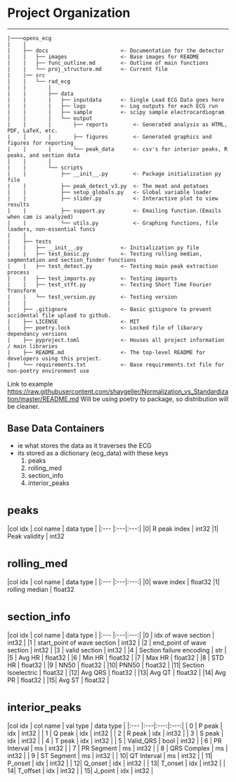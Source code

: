 # Project Organization

------------
    |────opens_ecg
    |    │
    |    ├── docs                       <- Documentation for the detector
    |    |   ├── images                 <- Base images for README
    |    |   ├── func_outline.md        <- Outline of main functions
    |    |   └── proj_structure.md      <- Current file
    |    |── src
    |    |   └── rad_ecg       
    |    |       |
    |    |       ├── data
    |    |       |   ├── inputdata      <- Single Lead ECG Data goes here
    |    |       |   ├── logs           <- Log outputs for each ECG run
    |    |       |   ├── sample         <- scipy sample electrocardiogram
    |    |       |   └── output              
    |    |       |       ├── reports        <- Generated analysis as HTML, PDF, LaTeX, etc.
    |    │       |       ├── figures        <- Generated graphics and figures for reporting
    |    |       |       └── peak_data      <- csv's for interior peaks, R peaks, and section data
    |    |       |
    |    |       └── scripts
    |    |           ├── __init__.py        <- Package initialization py file
    |    |           ├── peak_detect_v3.py  <- The meat and potatoes 
    |    |           ├── setup_globals.py   <- Global variable loader
    |    |           ├── slider.py          <- Interactive plot to view results
    |    |           ├── support.py         <- Emailing function.(Emails when cam is analyzed)
    |    |           └── utils.py           <- Graphing functions, file loaders, non-essential funcs
    |    │
    |    ├── tests
    |    |   ├── __init__.py            <- Initialization py file
    |    |   ├── test_basic.py          <- Testing rolling median, segmentation and section_finder functions
    |    |   ├── test_detect.py         <- Testing main peak extraction process
    |    |   ├── test_imports.py        <- Testing imports
    |    |   ├── test_stft.py           <- Testing Short Time Fourier Transform
    |    |   └── test_version.py        <- Testing version 
    |    |
    |    ├── .gitignore                 <- Basic gitignore to prevent accidental file uplaod to github.
    |    ├── LICENSE                    <- MIT
    |    ├── poetry.lock                <- Locked file of libarary dependancy versions
    |    ├── pyproject.toml             <- Houses all project information / main libraries
    |    ├── README.md                  <- The top-level README for developers using this project.
    |    └── requirements.txt           <- Base requirements.txt file for non-poetry environment use

Link to example
https://raw.githubusercontent.com/shaygeller/Normalization_vs_Standardization/master/README.md
Will be using poetry to package, so distribution will be cleaner.  

## Base Data Containers

- ie what stores the data as it traverses the ECG
- its stored as a dictionary (ecg_data) with these keys
  1. peaks
  2. rolling_med
  3. section_info
  4. interior_peaks

<style> table {margin-left: 0 !important;} </style>
<font size=5> <h1 style="text-align: left;">peaks</h1></font>
|col idx | col name | data type |
|:--- |:---|:---:|
|0| R peak index | int32
|1| Peak validity | int32

<font size=5> <h1 style="text-align: left;">rolling_med</h1></font>
|col idx | col name | data type |
|:--- |:---|:---:|
|0| wave index | float32
|1| rolling median | float32

<font size=5> <h1 style="text-align: left;">section_info</h1></font>
|col idx | col name | data type |
|:--- |:---|:---:|
|0 | idx of wave section            | int32 |
|1 | start_point of wave section    | int32 |
|2 | end_point of wave section      | int32 |
|3 | valid section                  | int32 |
|4 | Section failure encoding       | str   |
|5 | Avg HR                         | float32 |
|6 | Min HR                         | float32 |
|7 | Max HR                         | float32 |
|8 | STD HR                         | float32 |
|9 | NN50                           | float32 |
|10| PNN50                          | float32 |
|11| Section Isoelectric            | float32 |
|12| Avg QRS                        | float32 |
|13| Avg QT                         | float32 |
|14| Avg PR                         | float32 |
|15| Avg ST                         | float32 |

<font size=5> <h1 style="text-align: left;">interior_peaks</h1></font>
|col idx | col name | val type | data type |
|:--- |:---|:---:|:---:|
| 0 | P peak        | idx  | int32 |
| 1 | Q peak        | idx  | int32 |
| 2 | R peak        | idx  | int32 |
| 3 | S peak        | idx  | int32 |
| 4 | T peak        | idx  | int32 |
| 5 | Valid_QRS     | bool | int32 |
| 6 | PR Interval   | ms   | int32 |
| 7 | PR Segment    | ms   | int32 |
| 8 | QRS Complex   | ms   | int32 |
| 9 | ST Segment    | ms   | int32 |
| 10| QT Interval   | ms   | int32 |
| 11| P_onset       | idx  | int32 |
| 12| Q_onset       | idx  | int32 |
| 13| T_onset       | idx  | int32 |
| 14| T_offset      | idx  | int32 |
| 15| J_point       | idx  | int32 |